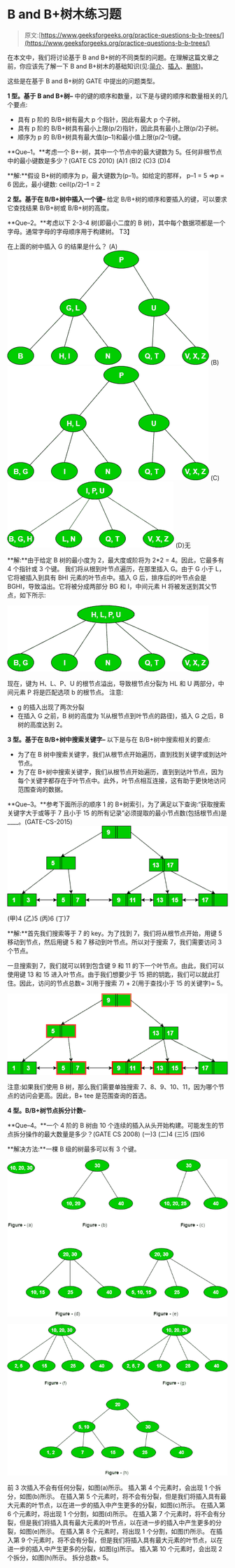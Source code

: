 # B and B+树木练习题

> 原文:[https://www.geeksforgeeks.org/practice-questions-b-b-trees/](https://www.geeksforgeeks.org/practice-questions-b-b-trees/)

在本文中，我们将讨论基于 B and B+树的不同类型的问题。在理解这篇文章之前，你应该先了解一下 B and B+树木的基础知识(见:[简介](https://www.geeksforgeeks.org/b-tree-set-1-introduction-2/)、[插入](https://www.geeksforgeeks.org/b-tree-set-1-insert-2/)、[删除](https://www.geeksforgeeks.org/b-tree-set-3delete/))。

这些是在基于 B and B+树的 GATE 中提出的问题类型。

**1 型。基于 B and B+树–**
中的键的顺序和数量，以下是与键的顺序和数量相关的几个要点:

*   具有 p 阶的 B/B+树有最大 p 个指针，因此有最大 p 个子树。
*   具有 p 阶的 B/B+树具有最小上限(p/2)指针，因此具有最小上限(p/2)子树。
*   顺序为 p 的 B/B+树具有最大值(p–1)和最小值上限(p/2–1)键。

**Que–1。**考虑一个 B+-树，其中一个节点中的最大键数为 5。任何非根节点中的最小键数是多少？(GATE CS 2010)
(A)1
(B)2
(C)3
(D)4

**解:**假设 B+树的顺序为 p，最大键数为(p–1)。如给定的那样，
p–1 = 5 =>p = 6
因此，最小键数:
ceil(p/2)–1 = 2

**2 型。基于在 B/B+树中插入一个键–**
给定 B/B+树的顺序和要插入的键，可以要求它查找结果 B/B+树或 B/B+树的高度。

**Que–2。**考虑以下 2-3-4 树(即最小二度的 B 树)，其中每个数据项都是一个字母。通常字母的字母顺序用于构建树。
T3】

在上面的树中插入 G 的结果是什么？
(A)
![2](img/9306f1bc3687861646d3fc8c795f2373.png)
(B)
![3](img/eb931f69b8f11999c26d01e0d9d336b8.png)
(C)
![4](img/822c93a6b02ec491c53af1825cb1df2b.png)
(D)无

**解:**由于给定 B 树的最小度为 2，最大度或阶将为 2*2 = 4。因此，它最多有 4 个指针或 3 个键。
我们将从根到叶节点遍历，在那里插入 G。由于 G 小于 L，它将被插入到具有 BHI 元素的叶节点中。插入 G 后，排序后的叶节点会是 BGHI，导致溢出。它将被分成两部分 BG 和 I，中间元素 H 将被发送到其父节点，如下所示:

![5](img/ec88654d2da5ecd40e75e043121146c7.png)

现在，键为 H、L、P、U 的根节点溢出，导致根节点分裂为 HL 和 U 两部分，中间元素 P 将是匹配选项 b 的根节点。
注意:

*   g 的插入出现了两次分裂
*   在插入 G 之前，B 树的高度为 1(从根节点到叶节点的路径)，插入 G 之后，B 树的高度达到 2。

**3 型。基于在 B/B+树中搜索关键字–**
以下是与在 B/B+树中搜索相关的要点:

*   为了在 B 树中搜索关键字，我们从根节点开始遍历，直到找到关键字或到达叶节点。
*   为了在 B+树中搜索关键字，我们从根节点开始遍历，直到到达叶节点，因为每个关键字都存在于叶节点中。此外，叶节点相互连接，这有助于更快地访问范围查询的数据。

**Que–3。**参考下面所示的顺序 1 的 B+树索引，为了满足以下查询:“获取搜索关键字大于或等于 7 且小于 15 的所有记录”必须提取的最小节点数(包括根节点)是 ____。(GATE-CS-2015)
![6](img/30164c25690d21e8838bc5fb8b1de5f1.png)

(甲)4
(乙)5
(丙)6
(丁)7

**解:**首先我们搜索等于 7 的 key。为了找到 7，我们将从根节点开始，用键 5 移动到节点，然后用键 5 和 7 移动到叶节点。所以对于搜索 7，我们需要访问 3 个节点。

一旦搜索到 7，我们就可以转到包含键 9 和 11 的下一个叶节点。由此，我们可以使用键 13 和 15 进入叶节点。由于我们想要少于 15 把的钥匙，我们可以就此打住。因此，访问的节点总数= 3(用于搜索 7) + 2(用于查找小于 15 的关键字)= 5。

![7](img/2d904317ccfcdf7d0df7bf5d85e48b72.png)

注意:如果我们使用 B 树，那么我们需要单独搜索 7、8、9、10、11，因为哪个节点的访问会更高。因此，B+ tee 是范围查询的首选。

**4 型。B/B+树节点拆分计数–**

**Que–4。**一个 4 阶的 B 树由 10 个连续的插入从头开始构建。可能发生的节点拆分操作的最大数量是多少？(GATE CS 2008)
(一)3
(二)4
(三)5
(四)6

**解决方法:**一棵 B 级的树最多可以有 3 个键。

![8](img/f7e22408b1180f1fe74f364bf18f985e.png)

![9](img/68bea21ac1c992dc044764c6f0f35794.png)

前 3 次插入不会有任何分裂，如图(a)所示。
插入第 4 个元素时，会出现 1 个拆分，如图(b)所示。
在插入第 5 个元素时，将不会有分裂，但是我们将插入具有最大元素的叶节点，以在进一步的插入中产生更多的分裂，如图(c)所示。
在插入第 6 个元素时，将出现 1 个分割，如图(d)所示。
在插入第 7 个元素时，将不会有分裂，但是我们将插入具有最大元素的叶节点，以在进一步的插入中产生更多的分裂，如图(e)所示。
在插入第 8 个元素时，将出现 1 个分割，如图(f)所示。
在插入第 9 个元素时，将不会有分裂，但是我们将插入具有最大元素的叶节点，以在进一步的插入中产生更多的分裂，如图(g)所示。
插入第 10 个元素时，会出现 2 个拆分，如图(h)所示。
拆分总数= 5。